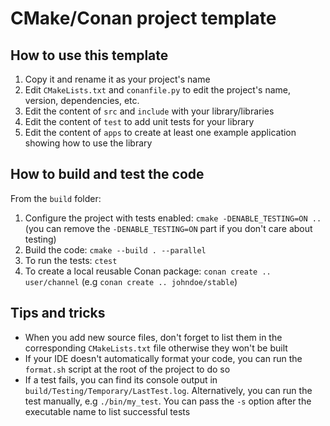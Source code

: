 # CMake/Conan project template

## How to use this template
1. Copy it and rename it as your project's name
2. Edit `CMakeLists.txt` and `conanfile.py` to edit the project's name, version, dependencies, etc.
3. Edit the content of `src` and `include` with your library/libraries
4. Edit the content of `test` to add unit tests for your library
5. Edit the content of `apps` to create at least one example application showing how to use the library

## How to build and test the code
From the `build` folder:
1. Configure the project with tests enabled: `cmake -DENABLE_TESTING=ON ..` (you can remove the `-DENABLE_TESTING=ON` part if you don't care about testing)
2. Build the code: `cmake --build . --parallel`
3. To run the tests: `ctest`
4. To create a local reusable Conan package: `conan create .. user/channel` (e.g `conan create .. johndoe/stable`)

## Tips and tricks
* When you add new source files, don't forget to list them in the corresponding `CMakeLists.txt` file otherwise they won't be built
* If your IDE doesn't automatically format your code, you can run the `format.sh` script at the root of the project to do so
* If a test fails, you can find its console output in `build/Testing/Temporary/LastTest.log`. Alternatively, you can run the test manually, e.g `./bin/my_test`. You can pass the `-s` option after the executable name to list successful tests